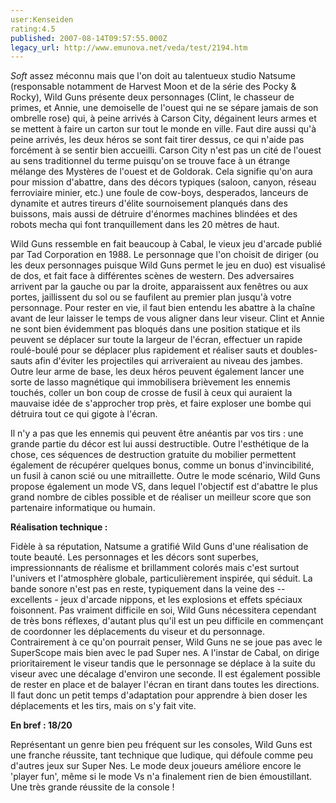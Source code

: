 ```yaml
---
user:Kenseiden
rating:4.5
published: 2007-08-14T09:57:55.000Z
legacy_url: http://www.emunova.net/veda/test/2194.htm
---
```

_Soft_ assez méconnu mais que l'on doit au talentueux studio Natsume (responsable notamment de Harvest Moon et de la série des Pocky & Rocky), Wild Guns présente deux personnages (Clint, le chasseur de primes, et Annie, une demoiselle de l'ouest qui ne se sépare jamais de son ombrelle rose) qui, à peine arrivés à Carson City, dégainent leurs armes et se mettent à faire un carton sur tout le monde en ville. Faut dire aussi qu'à peine arrivés, les deux héros se sont fait tirer dessus, ce qui n'aide pas forcément à se sentir bien accueilli. Carson City n'est pas un cité de l'ouest au sens traditionnel du terme puisqu'on se trouve face à un étrange mélange des Mystères de l'ouest et de Goldorak. Cela signifie qu'on aura pour mission d'abattre, dans des décors typiques (saloon, canyon, réseau ferroviaire minier, etc.) une foule de cow-boys, desperados, lanceurs de dynamite et autres tireurs d'élite sournoisement planqués dans des buissons, mais aussi de détruire d'énormes machines blindées et des robots mecha qui font tranquillement dans les 20 mètres de haut.   

  

Wild Guns ressemble en fait beaucoup à Cabal, le vieux jeu d'arcade publié par Tad Corporation en 1988\. Le personnage que l'on choisit de diriger (ou les deux personnages puisque Wild Guns permet le jeu en duo) est visualisé de dos, et fait face à différentes scènes de western. Des adversaires arrivent par la gauche ou par la droite, apparaissent aux fenêtres ou aux portes, jaillissent du sol ou se faufilent au premier plan jusqu'à votre personnage. Pour rester en vie, il faut bien entendu les abattre à la chaîne avant de leur laisser le temps de vous aligner dans leur viseur. Clint et Annie ne sont bien évidemment pas bloqués dans une position statique et ils peuvent se déplacer sur toute la largeur de l'écran, effectuer un rapide roulé-boulé pour se déplacer plus rapidement et réaliser sauts et doubles-sauts afin d'éviter les projectiles qui arriveraient au niveau des jambes. Outre leur arme de base, les deux héros peuvent également lancer une sorte de lasso magnétique qui immobilisera brièvement les ennemis touchés, coller un bon coup de crosse de fusil à ceux qui auraient la mauvaise idée de s'approcher trop près, et faire exploser une bombe qui détruira tout ce qui gigote à l'écran.  

  

Il n'y a pas que les ennemis qui peuvent être anéantis par vos tirs : une grande partie du décor est lui aussi destructible. Outre l'esthétique de la chose, ces séquences de destruction gratuite du mobilier permettent également de récupérer quelques bonus, comme un bonus d'invincibilité, un fusil à canon scié ou une mitraillette. Outre le mode scénario, Wild Guns propose également un mode VS, dans lequel l'objectif est d'abattre le plus grand nombre de cibles possible et de réaliser un meilleur score que son partenaire informatique ou humain.  

  

**Réalisation technique :**   

Fidèle à sa réputation, Natsume a gratifié Wild Guns d'une réalisation de toute beauté. Les personnages et les décors sont superbes, impressionnants de réalisme et brillamment colorés mais c'est surtout l'univers et l'atmosphère globale, particulièrement inspirée, qui séduit. La bande sonore n'est pas en reste, typiquement dans la veine des -- excellents - jeux d'arcade nippons, et les explosions et effets spéciaux foisonnent. Pas vraiment difficile en soi, Wild Guns nécessitera cependant de très bons réflexes, d'autant plus qu'il est un peu difficile en commençant de coordonner les déplacements du viseur et du personnage. Contrairement à ce qu'on pourrait penser, Wild Guns ne se joue pas avec le SuperScope mais bien avec le pad Super nes. A l'instar de Cabal, on dirige prioritairement le viseur tandis que le personnage se déplace à la suite du viseur avec une décalage d'environ une seconde. Il est également possible de rester en place et de balayer l'écran en tirant dans toutes les directions. Il faut donc un petit temps d'adaptation pour apprendre à bien doser les déplacements et les tirs, mais on s'y fait vite.  

  

**En bref : 18/20**   

Représentant un genre bien peu fréquent sur les consoles, Wild Guns est une franche réussite, tant technique que ludique, qui défoule comme peu d'autres jeux sur Super Nes. Le mode deux joueurs améliore encore le 'player fun', même si le mode Vs n'a finalement rien de bien émoustillant. Une très grande réussite de la console !